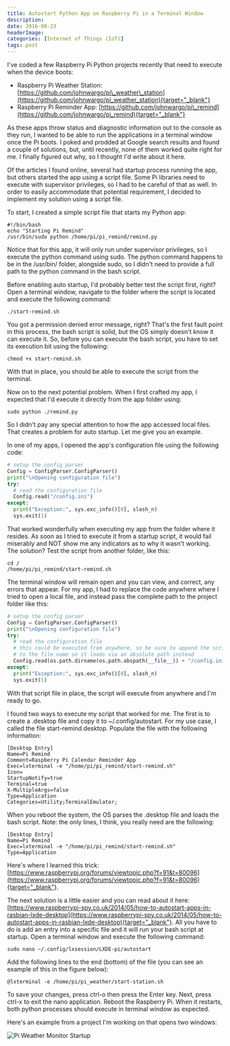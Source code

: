 ```yaml
---
title: Autostart Python App on Raspberry Pi in a Terminal Window
description: 
date: 2016-08-23
headerImage: 
categories: [Internet of Things (IoT)]
tags: post
---
```


I've coded a few Raspberry Pi Python projects recently that need to execute when the device boots:

* Raspberry Pi Weather Station: [https://github.com/johnwargo/pi\_weather\_station](https://github.com/johnwargo/pi_weather_station){target="_blank"}
* Raspberry Pi Reminder App: [https://github.com/johnwargo/pi\_remind](https://github.com/johnwargo/pi_remind){target="_blank"}

As these apps throw status and diagnostic information out to the console as they run, I wanted to be able to run the applications in a terminal window once the Pi boots. I poked and prodded at Google search results and found a couple of solutions, but, until recently, none of them worked quite right for me. I finally figured out why, so I thought I'd write about it here.

Of the articles I found online, several had startup process running the app, but others started the app using a script file. Some Pi libraries need to execute with supervisor privileges, so I had to be careful of that as well. In order to easily accommodate that potential requirement, I decided to implement my solution using a script file.

To start, I created a simple script file that starts my Python app:

```shell
#!/bin/bash 
echo "Starting Pi Remind"
/usr/bin/sudo python /home/pi/pi_remind/remind.py
```

Notice that for this app, it will only run under supervisor privileges, so I execute the python command using sudo. The python command happens to be in the /usr/bin/ folder, alongside sudo, so I didn't need to provide a full path to the python command in the bash script.

Before enabling auto startup, I'd probably better test the script first, right? Open a terminal window, navigate to the folder where the script is located and execute the following command:

```shell
./start-remind.sh
```

You got a permission denied error message, right? That's the first fault point in this process, the bash script is solid, but the OS simply doesn't know it can execute it. So, before you can execute the bash script, you have to set its execution bit using the following:

```shell
chmod +x start-remind.sh
```

With that in place, you should be able to execute the script from the terminal.

Now on to the next potential problem. When I first crafted my app, I expected that I'd execute it directly from the app folder using:

```shell
sudo python ./remind.py
```

So I didn't pay any special attention to how the app accessed local files. That creates a problem for auto startup. Let me give you an example.

In one of my apps, I opened the app's configuration file using the following code:

```python
# setup the config parser
Config = ConfigParser.ConfigParser()
print("\nOpening configuration file")
try:
  # read the configuration file
  Config.read("/config.ini")
except:
  print("Exception:", sys.exc_info()[0], slash_n)
  sys.exit(1)
```

That worked wonderfully when executing my app from the folder where it resides. As soon as I tried to execute it from a startup script, it would fail miserably and NOT show me any indicators as to why it wasn't working. The solution? Test the script from another folder, like this:

```shell
cd /
/home/pi/pi_remind/start-remind.sh
```

The terminal window will remain open and you can view, and correct, any errors that appear. For my app, I had to replace the code anywhere where I tried to open a local file, and instead pass the complete path to the project folder like this:

```python
# setup the config parser
Config = ConfigParser.ConfigParser()
print("\nOpening configuration file")
try:
  # read the configuration file
  # this could be executed from anywhere, so be sure to append the script path
  # to the file name so it loads via an absolute path instead
  Config.read(os.path.dirname(os.path.abspath(__file__)) + "/config.ini")
except:
  print("Exception:", sys.exc_info()[0], slash_n)
  sys.exit(1)
```

With that script file in place, the script will execute from anywhere and I'm ready to go.

I found two ways to execute my script that worked for me. The first is to create a .desktop file and copy it to ~/.config/autostart. For my use case, I called the file start-remind.desktop. Populate the file with the following information:

```text
[Desktop Entry]
Name=Pi Remind
Comment=Raspberry Pi Calendar Reminder App
Exec=lxterminal -e "/home/pi/pi_remind/start-remind.sh"
Icon=
StartupNotify=true
Terminal=true
X-MultipleArgs=false
Type=Application
Categories=Utility;TerminalEmulator;
```

When you reboot the system, the OS parses the .desktop file and loads the bash script.
Note: the only lines, I think, you really need are the following:

```text
[Desktop Entry]
Name=Pi Remind
Exec=lxterminal -e "/home/pi/pi_remind/start-remind.sh"
Type=Application
```

Here's where I learned this trick: [https://www.raspberrypi.org/forums/viewtopic.php?f=91&t=80096](https://www.raspberrypi.org/forums/viewtopic.php?f=91&t=80096){target="_blank"}.

The next solution is a little easier and you can read about it here: [https://www.raspberrypi-spy.co.uk/2014/05/how-to-autostart-apps-in-rasbian-lxde-desktop](https://www.raspberrypi-spy.co.uk/2014/05/how-to-autostart-apps-in-rasbian-lxde-desktop){target="_blank"}. All you have to do is add an entry into a specific file and it will run your bash script at startup. Open a terminal window and execute the following command:

```shell
sudo nano ~/.config/lxsession/LXDE-pi/autostart
```

Add the following lines to the end (bottom) of the file (you can see an example of this in the figure below):

```text
@lxterminal -e /home/pi/pi_weather/start-station.sh
```

To save your changes, press ctrl-o then press the Enter key. Next, press ctrl-x to exit the nano application. Reboot the Raspberry Pi. When it restarts, both python processes should execute in terminal window as expected.

Here's an example from a project I'm working on that opens two windows:

![Pi Weather Monitor Startup](/images/2016/pi-weather-monitor-startup-640.png)
